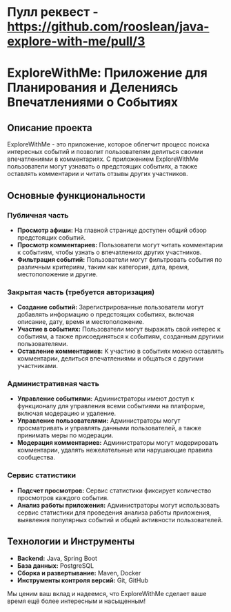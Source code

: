# Пулл реквест - https://github.com/rooslean/java-explore-with-me/pull/3

# ExploreWithMe: Приложение для Планирования и Делениясь Впечатлениями о Событиях

## Описание проекта

ExploreWithMe - это приложение, которое облегчит процесс поиска интересных событий и позволит пользователям делиться своими впечатлениями в комментариях. С приложением ExploreWithMe пользователи могут узнавать о предстоящих событиях, а также оставлять комментарии и читать отзывы других участников.

## Основные функциональности

### Публичная часть

- **Просмотр афиши:** На главной странице доступен общий обзор предстоящих событий.
- **Просмотр комментариев:** Пользователи могут читать комментарии к событиям, чтобы узнать о впечатлениях других участников.
- **Фильтрация событий:** Пользователи могут фильтровать события по различным критериям, таким как категория, дата, время, местоположение и другие.

### Закрытая часть (требуется авторизация)

- **Создание событий:** Зарегистрированные пользователи могут добавлять информацию о предстоящих событиях, включая описание, дату, время и местоположение.
- **Участие в событиях:** Пользователи могут выражать свой интерес к событиям, а также присоединяться к событиям, созданным другими пользователями.
- **Оставление комментариев:** К участию в событиях можно оставлять комментарии, делиться впечатлениями и общаться с другими участниками.

### Административная часть

- **Управление событиями:** Администраторы имеют доступ к функционалу для управления всеми событиями на платформе, включая модерацию и удаление.
- **Управление пользователями:** Администраторы могут просматривать и управлять данными пользователей, а также принимать меры по модерации.
- **Модерация комментариев:** Администраторы могут модерировать комментарии, удалять нежелательные или нарушающие правила сообщества.

### Сервис статистики

- **Подсчет просмотров:** Сервис статистики фиксирует количество просмотров каждого события.
- **Анализ работы приложения:** Администраторы могут использовать сервис статистики для проведения анализа работы приложения, выявления популярных событий и общей активности пользователей.

## Технологии и Инструменты

- **Backend:** Java, Spring Boot
- **База данных:** PostgreSQL
- **Сборка и развертывание:** Maven, Docker
- **Инструменты контроля версий:** Git, GitHub

Мы ценим ваш вклад и надеемся, что ExploreWithMe сделает ваше время ещё более интересным и насыщенным!
